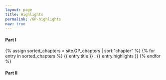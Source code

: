 ```yaml
---
layout: page
title: Highlights
permalink: /GP-highlights
nav: true
---
```


<h4> Part I </h4>

{% assign sorted_chapters = site.GP_chapters | sort:"chapter" %}
{% for entry in sorted_chapters %}
  {{ entry.title }} : {{ entry.highlights }}
{% endfor %}

<h4> Part II </h4>
